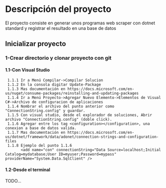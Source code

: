 # Descripción del proyecto

 El proyecto consiste en generar unos programas web scraper con dotnet standard y registrar el resultado en una base de datos

## Inicializar proyecto 

### 1-Crear directorio y clonar proyecto con git 
    
#### 1.1-Con Visual Studio 

     1.1.1 Ir a Menú Compilar->Compilar Solucion
     1.1.2 En la consola digitar Update-Package 
     1.1.3 Mas documentación en https://docs.microsoft.com/en-us/nuget/consume-packages/reinstalling-and-updating-packages
     1.1.4 Ir a Menú Proyecto->Agregar Nuevo Elemento->Elementos de Visual C#->Archivo de configuracion de aplicaciones
     1.1.4 Nombrar el archivo del punto anterior como "ConnectionString.config" y guardar.
     1.1.5 Con visual studio, desde el explorador de soluciones, Abrir archivo "ConnectionString.config" (doble click).
     1.1.6 Agregar entre los tag <configuration></configuration>, una conexion a base de datos valida. 
     1.1.7 Mas documentación en https://docs.microsoft.com/en-us/dotnet/framework/data/adonet/connection-strings-and-configuration-files
     1.1.8 Ejemplo del punto 1.1.6 
           <add name="con" connectionString="Data Source=localhost;Initial Catalog=mydatabase;User ID=myuser;Password=mypass" providerName="System.Data.SqlClient" />
           
 #### 1.2-Desde el terminal
 
  TODO...
     
      




